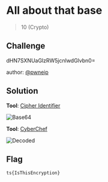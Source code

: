 # All about that base
> 10 (Crypto)

## Challenge

dHN7SXNUaGlzRW5jcnlwdGlvbn0=

author: [@pwneip](https://twitter.com/pwnEIP)

## Solution

**Tool**: [Cipher Identifier](https://www.dcode.fr/cipher-identifier)

![Base64](https://github.com/logicoverflow/sans-new2cyber-ctf/blob/main/crypto-ciphers-n-encodings/base/Screen%20Shot%202022-03-26%20at%2023.28.44.png)

**Tool**: [CyberChef](https://gchq.github.io/CyberChef/#recipe=From_Base64('A-Za-z0-9%2B/%3D',true))

![Decoded](https://github.com/logicoverflow/sans-new2cyber-ctf/blob/main/crypto-ciphers-n-encodings/base/Screen%20Shot%202022-03-26%20at%2023.31.17.png)

## Flag

```ts{IsThisEncryption}```
